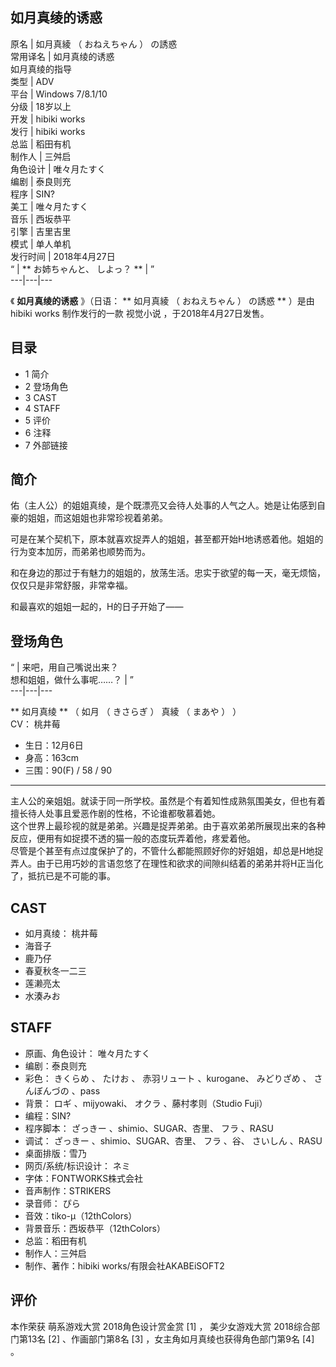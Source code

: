 如月真绫的诱惑  
---  
原名  |  如月真綾  （  おねえちゃん  ）  の誘惑   
常用译名  |  如月真绫的诱惑   
如月真绫的指导  
类型  |  ADV   
平台  |  Windows 7/8.1/10   
分级  |  18岁以上   
开发  |  hibiki works   
发行  |  hibiki works   
总监  |  稻田有机   
制作人  |  三舛启   
角色设计  |  唯々月たすく   
编剧  |  泰良则充   
程序  |  SIN?   
美工  |  唯々月たすく   
音乐  |  西坂恭平   
引擎  |  吉里吉里   
模式  |  单人单机   
发行时间  |  2018年4月27日   
“  |  ** お姉ちゃんと、  しよっ？  ** |  ”   
---|---|---  
  
《 **如月真绫的诱惑** 》（日语：  ** 如月真綾  （  おねえちゃん  ）  の誘惑 ** ）是由  hibiki works  制作发行的一款
视觉小说  ，于2018年4月27日发售。

##  目录

  * 1  简介 
  * 2  登场角色 
  * 3  CAST 
  * 4  STAFF 
  * 5  评价 
  * 6  注释 
  * 7  外部链接 

##  简介

佑（主人公）的姐姐真绫，是个既漂亮又会待人处事的人气之人。她是让佑感到自豪的姐姐，而这姐姐也非常珍视着弟弟。

可是在某个契机下，原本就喜欢捉弄人的姐姐，甚至都开始H地诱惑着他。姐姐的行为变本加厉，而弟弟也顺势而为。

和在身边的那过于有魅力的姐姐的，放荡生活。忠实于欲望的每一天，毫无烦恼，仅仅只是非常舒服，非常幸福。

和最喜欢的姐姐一起的，H的日子开始了——

##  登场角色

“  |  来吧，用自己嘴说出来？   
想和姐姐，做什么事呢……？  |  ”   
---|---|---  
  
** 如月真绫  ** （  如月  （  きさらぎ  ）  真綾  （  まあや  ）  ）  
CV：  桃井莓

  * 生日：12月6日 
  * 身高：163cm 
  * 三围：90(F) / 58 / 90 

* * *

主人公的亲姐姐。就读于同一所学校。虽然是个有着知性成熟氛围美女，但也有着擅长待人处事且爱恶作剧的性格，不论谁都敬慕着她。  
这个世界上最珍视的就是弟弟。兴趣是捉弄弟弟。由于喜欢弟弟所展现出来的各种反应，便用有如捉摸不透的猫一般的态度玩弄着他，疼爱着他。  
尽管是个甚至有点过度保护了的，不管什么都能照顾好你的好姐姐，却总是H地捉弄人。由于已用巧妙的言语忽悠了在理性和欲求的间隙纠结着的弟弟并将H正当化了，抵抗已是不可能的事。

##  CAST

  * 如月真绫：  桃井莓 
  * 海音子 
  * 鹿乃仔 
  * 春夏秋冬一二三 
  * 莲濑亮太 
  * 水湊みお 

##  STAFF

  * 原画、角色设计：  唯々月たすく 
  * 编剧：泰良则充 
  * 彩色：  きくらめ  、  たけお  、  赤羽リュート  、kurogane、  みどりざめ  、  さんぼんづの  、pass 
  * 背景：  ロギ  、mijyowaki、  オクラ  、藤村孝则（Studio Fuji） 
  * 编程：SIN? 
  * 程序脚本：  ざっきー  、shimio、SUGAR、杏里、  フラ  、RASU 
  * 调试：  ざっきー  、shimio、SUGAR、杏里、  フラ  、谷、  さいしん  、RASU 
  * 桌面排版：雪乃 
  * 网页/系统/标识设计：  ネミ 
  * 字体：FONTWORKS株式会社 
  * 音声制作：STRIKERS 
  * 录音师：  ぴら 
  * 音效：tiko-μ（12thColors） 
  * 背景音乐：西坂恭平（12thColors） 
  * 总监：稻田有机 
  * 制作人：三舛启 
  * 制作、著作：hibiki works/有限会社AKABEiSOFT2 

##  评价

本作荣获  萌系游戏大赏  2018角色设计赏金赏  [1]  ，  美少女游戏大赏  2018综合部门第13名  [2]  、作画部门第8名  [3]
，女主角如月真绫也获得角色部门第9名  [4]  。